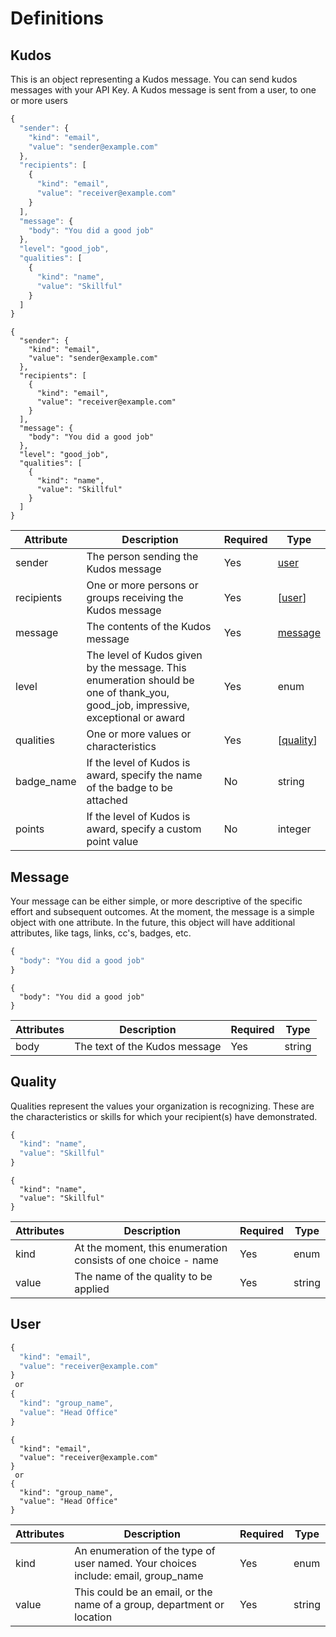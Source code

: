 # Definitions

## Kudos

This is an object representing a Kudos message. 
You can send kudos messages with your API Key.
A Kudos message is sent from a user, to one or more users

```javascript
{
  "sender": {
    "kind": "email",
    "value": "sender@example.com"
  },
  "recipients": [
    {
      "kind": "email",
      "value": "receiver@example.com"
    }
  ],
  "message": {
    "body": "You did a good job"
  },
  "level": "good_job",
  "qualities": [
    {
      "kind": "name",
      "value": "Skillful"
    }
  ]
}
```
```shell
{
  "sender": {
    "kind": "email",
    "value": "sender@example.com"
  },
  "recipients": [
    {
      "kind": "email",
      "value": "receiver@example.com"
    }
  ],
  "message": {
    "body": "You did a good job"
  },
  "level": "good_job",
  "qualities": [
    {
      "kind": "name",
      "value": "Skillful"
    }
  ]
}
```

| Attribute | Description | Required | Type |
| ---------- | ----------- | -------- | ---- |
|sender| The person sending the Kudos message  |Yes|[user](#user)|
|recipients| One or more persons or groups receiving the Kudos message |Yes|\[[user](#user)\]|
|message| The contents of the Kudos message|Yes|[message](#message)|
|level|The level of Kudos given by the message. This enumeration should be one of thank_you, good_job, impressive, exceptional or award|Yes|enum|
|qualities|One or more values or characteristics|Yes|\[[quality](#quality)\]|
|badge_name|If the level of Kudos is award, specify the name of the badge to be attached|No|string|
|points|If the level of Kudos is award, specify a custom point value|No|integer|

## Message

Your message can be either simple, or more descriptive of the specific effort and subsequent outcomes.
At the moment, the message is a simple object with one attribute. In the future, 
this object will have additional attributes, like tags, links, cc's, badges, etc. 

```javascript
{
  "body": "You did a good job"
}
```
```shell
{
  "body": "You did a good job"
}
```

| Attributes | Description | Required | Type |
| ---------- | ----------- | -------- | ---- |
|body| The text of the Kudos message  |Yes|string|

## Quality
Qualities represent the values your organization is recognizing. These are the characteristics or 
skills for which your recipient(s) have demonstrated. 

```javascript
{
  "kind": "name",
  "value": "Skillful"
}
```
```shell
{
  "kind": "name",
  "value": "Skillful"
}
```

| Attributes | Description | Required | Type |
| ---------- | ----------- | -------- | ---- |
|kind| At the moment, this enumeration consists of one choice - name |Yes|enum|
|value| The name of the quality to be applied |Yes|string|

## User

```javascript
{
  "kind": "email",
  "value": "receiver@example.com"
}
 or 
{
  "kind": "group_name",
  "value": "Head Office"
}
```
```shell
{
  "kind": "email",
  "value": "receiver@example.com"
}
 or 
{
  "kind": "group_name",
  "value": "Head Office"
}
```
| Attributes | Description | Required | Type |
| ---------- | ----------- | -------- | ---- |
|kind| An enumeration of the type of user named. Your choices include: email, group_name |Yes|enum|
|value| This could be an email, or the name of a group, department or location |Yes|string|
